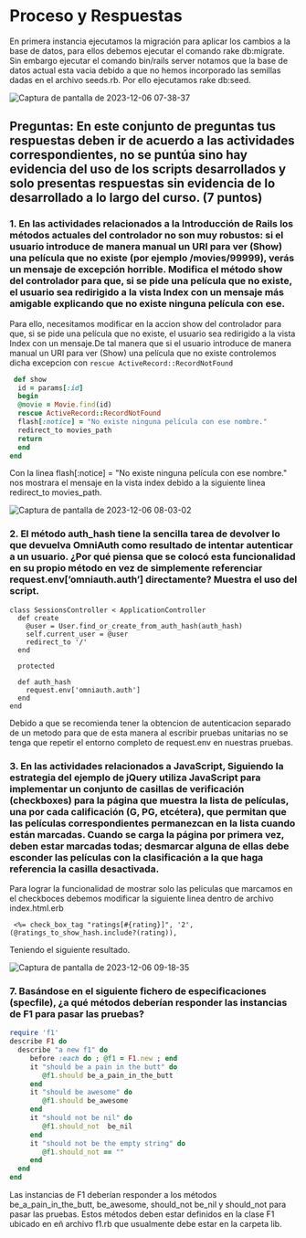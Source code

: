 # Proceso y Respuestas

En primera instancia ejecutamos la migración para aplicar los cambios a la base de datos, para ellos debemos ejecutar el comando 
rake db:migrate. Sin embargo ejecutar el comando bin/rails server notamos que la base de datos actual esta vacia debido a que 
no hemos incorporado las semillas dadas en el archivo seeds.rb. Por ello ejecutamos rake db:seed.

![Captura de pantalla de 2023-12-06 07-38-37](https://github.com/miguelvega/PracticaCalificada5/assets/124398378/cb2c79b4-c7b2-48b2-b930-bedd76a84a11)

## Preguntas:  En este conjunto de preguntas tus respuestas deben ir de acuerdo a las actividades correspondientes, no se puntúa sino hay evidencia del uso de los scripts desarrollados y solo presentas respuestas sin evidencia de lo desarrollado a lo largo del curso. (7 puntos)

### 1. En las actividades relacionados a la Introducción de Rails los métodos actuales del controlador no son muy robustos: si el usuario introduce de manera manual un URI para ver (Show) una película que no existe (por ejemplo /movies/99999), verás un mensaje de excepción horrible. Modifica el método show del controlador para que, si se pide una película que no existe, el usuario sea redirigido a la vista Index con un mensaje más amigable explicando que no existe ninguna película con ese.

Para ello, necesitamos modificar en la accion show del controlador para que, si se pide una película que no existe, el usuario sea redirigido a la vista Index con un mensaje.De tal manera que si el usuario introduce de manera manual un URI para ver (Show) una película que no existe controlemos dicha excepcion con `rescue ActiveRecord::RecordNotFound` 

   ```ruby
    def show
     id = params[:id]
     begin
     @movie = Movie.find(id)
     rescue ActiveRecord::RecordNotFound
     flash[:notice] = "No existe ninguna película con ese nombre."
     redirect_to movies_path
     return
     end
   end
```

Con la linea flash[:notice] = "No existe ninguna película con ese nombre." nos mostrara el mensaje en la vista index
debido a la siguiente linea redirect_to movies_path.


![Captura de pantalla de 2023-12-06 08-03-02](https://github.com/miguelvega/PracticaCalificada5/assets/124398378/3b2124a1-010d-4762-b7f9-ea8ea88ffd8d)

### 2. El método auth_hash  tiene la sencilla tarea de devolver lo que devuelva OmniAuth como resultado de intentar autenticar a un usuario. ¿Por qué piensa que se colocó esta funcionalidad  en su propio método en vez de simplemente referenciar     request.env[’omniauth.auth’]  directamente? Muestra el uso del script.

```
class SessionsController < ApplicationController
  def create
    @user = User.find_or_create_from_auth_hash(auth_hash)
    self.current_user = @user
    redirect_to '/'
  end

  protected

  def auth_hash
    request.env['omniauth.auth']
  end
end

```

Debido a que se recomienda tener la obtencion de autenticacion separado de un metodo para que de esta manera al escribir 
pruebas unitarias no se tenga que repetir el entorno completo de request.env en nuestras pruebas.


### 3. En las actividades relacionados a JavaScript, Siguiendo la estrategia del ejemplo de jQuery utiliza JavaScript para implementar un conjunto de casillas de verificación (checkboxes) para la página que muestra la lista de películas, una por cada calificación (G, PG, etcétera), que permitan que las películas correspondientes permanezcan en la lista cuando están marcadas. Cuando se carga la página por primera vez, deben estar marcadas todas; desmarcar alguna de ellas debe esconder las películas con la clasificación a la que haga referencia la casilla desactivada.

Para lograr la funcionalidad de mostrar solo las peliculas que marcamos en el checkboces debemos modificar la siguiente linea dentro de
archivo index.html.erb

```
 <%= check_box_tag "ratings[#{rating}]", '2', (@ratings_to_show_hash.include?(rating)),

```
Teniendo el siguiente resultado.

![Captura de pantalla de 2023-12-06 09-18-35](https://github.com/miguelvega/PracticaCalificada5/assets/124398378/e865a3fe-cb20-468e-95c8-fa1be62ca5cf)


### 7. Basándose en el siguiente fichero de especificaciones (specfile), ¿a qué métodos deberían responder las instancias de F1 para pasar las pruebas?

```ruby
require 'f1'
describe F1 do
  describe "a new f1" do
     before :each do ; @f1 = F1.new ; end
     it "should be a pain in the butt" do
        @f1.should be_a_pain_in_the_butt
     end
     it "should be awesome" do
        @f1.should be_awesome
     end
     it "should not be nil" do
        @f1.should_not  be_nil
     end
     it "should not be the empty string" do
        @f1.should_not == ""
     end
  end
end

```

Las instancias de F1 deberían responder a los métodos be_a_pain_in_the_butt, be_awesome, should_not be_nil y should_not para pasar las pruebas. Estos métodos deben estar definidos en la clase F1  ubicado en eñ archivo f1.rb que usualmente debe estar en la carpeta lib.
